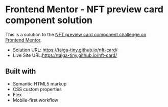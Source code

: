 # Frontend Mentor - NFT preview card component solution

This is a solution to the [NFT preview card component challenge on Frontend Mentor](https://www.frontendmentor.io/challenges/nft-preview-card-component-SbdUL_w0U).

- Solution URL: https://taiga-tiny.github.io/nft-card/
- Live Site URL:https://taiga-tiny.github.io/nft-card/

## Built with

- Semantic HTML5 markup
- CSS custom properties
- Flex
- Mobile-first workflow
